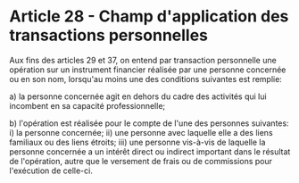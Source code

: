 # Article 28 - Champ d'application des transactions personnelles


Aux fins des articles 29 et 37, on entend par transaction personnelle une opération sur un instrument financier réalisée par une personne concernée ou en son nom, lorsqu'au moins une des conditions suivantes est remplie:

a) la personne concernée agit en dehors du cadre des activités qui lui incombent en sa capacité professionnelle;

b) l'opération est réalisée pour le compte de l'une des personnes suivantes: i) la personne concernée; ii) une personne avec laquelle elle a des liens familiaux ou des liens étroits; iii) une personne vis-à-vis de laquelle la personne concernée a un intérêt direct ou indirect important dans le résultat de l'opération, autre que le versement de frais ou de commissions pour l'exécution de celle-ci.
